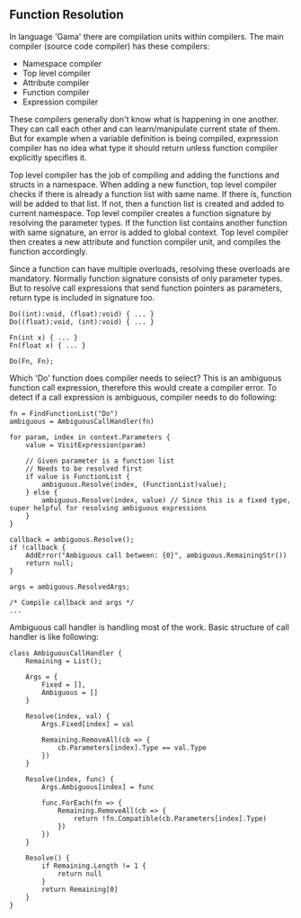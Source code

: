 ## Function Resolution

In language 'Gama' there are compilation units within compilers. The main compiler (source code compiler) has these compilers:
 - Namespace compiler
 - Top level compiler
 - Attribute compiler
 - Function compiler
 - Expression compiler
 
These compilers generally don't know what is happening in one another. They can call each other and can learn/manipulate current state of them.
But for example when a variable definition is being compiled, expression compiler has no idea what type it should return unless function compiler explicitly specifies it.

Top level compiler has the job of compiling and adding the functions and structs in a namespace.
When adding a new function, top level compiler checks if there is already a function list with same name.
If there is, function will be added to that list. If not, then a function list is created and added to current namespace.
Top level compiler creates a function signature by resolving the parameter types. If the function list contains another function with same signature, an error is added to global context.
Top level compiler then creates a new attribute and function compiler unit, and compiles the function accordingly.

Since a function can have multiple overloads, resolving these overloads are mandatory. Normally function signature consists of only parameter types.
But to resolve call expressions that send function pointers as parameters, return type is included in signature too.

```
Do((int):void, (float):void) { ... }
Do((float):void, (int):void) { ... }

Fn(int x) { ... }
Fn(float x) { ... }

Do(Fn, Fn);
```

Which 'Do' function does compiler needs to select? This is an ambiguous function call expression, therefore this would create a compiler error.
To detect if a call expression is ambiguous, compiler needs to do following:

```
fn = FindFunctionList("Do")
ambiguous = AmbiguousCallHandler(fn)

for param, index in context.Parameters {
	value = VisitExpression(param)
	
	// Given parameter is a function list
	// Needs to be resolved first
	if value is FunctionList {
		ambiguous.Resolve(index, (FunctionList)value);	
	} else {
		ambiguous.Resolve(index, value) // Since this is a fixed type, super helpful for resolving ambiguous expressions
	}
}

callback = ambiguous.Resolve();
if !callback {
	AddError("Ambiguous call between: {0}", ambiguous.RemainingStr())
	return null;
}

args = ambiguous.ResolvedArgs;

/* Compile callback and args */
...

```

Ambiguous call handler is handling most of the work. Basic structure of call handler is like following:

```
class AmbiguousCallHandler {
	Remaining = List();
	
	Args = {
		Fixed = [],
		Ambiguous = []
	}
	
	Resolve(index, val) {
		Args.Fixed[index] = val
		
		Remaining.RemoveAll(cb => {
			cb.Parameters[index].Type == val.Type
		})
	}
	
	Resolve(index, func) {
		Args.Ambiguous[index] = func
		
		func.ForEach(fn => {
			Remaining.RemoveAll(cb => {
				return !fn.Compatible(cb.Parameters[index].Type)
			})		
		})
	}
	
	Resolve() {
		if Remaining.Length != 1 {
			return null
		}
		return Remaining[0]
	}
}
```